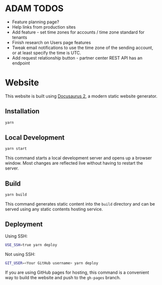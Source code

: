 # ADAM TODOS

* Feature planning page?
* Help links from production sites
* Add feature - set time zones for accounts / time zone standard for tenants
* Finish research on Users page features
* Tweak email notifications to use the time zone of the sending account, or at least specify the time is UTC.
* Add request relationship button - partner center REST API has an endpoint

# Website

This website is built using [Docusaurus 2](https://docusaurus.io/), a modern static website generator.

## Installation

```sh
yarn
```

## Local Development

```sh
yarn start
```

This command starts a local development server and opens up a browser window. Most changes are reflected live without having to restart the server.

## Build

```sh
yarn build
```

This command generates static content into the `build` directory and can be served using any static contents hosting service.

## Deployment

Using SSH:

```sh
USE_SSH=true yarn deploy
```

Not using SSH:

```sh
GIT_USER=<Your GitHub username> yarn deploy
```

If you are using GitHub pages for hosting, this command is a convenient way to build the website and push to the `gh-pages` branch.
